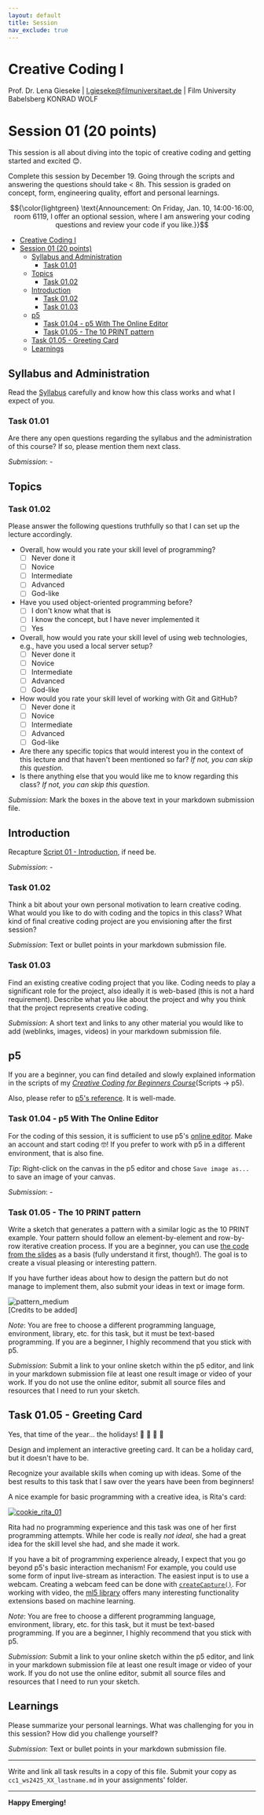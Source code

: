 ```yaml
---
layout: default
title: Session
nav_exclude: true
---
```



# Creative Coding I

Prof. Dr. Lena Gieseke \| l.gieseke@filmuniversitaet.de  \| Film University Babelsberg KONRAD WOLF
  

# Session 01 (20 points)

This session is all about diving into the topic of creative coding and getting started and excited 😊.

Complete this session by December 19. Going through the scripts and answering the questions should take < 8h. This session is graded on concept, form, engineering quality, effort and personal learnings.

$${\color{lightgreen}
\text{Announcement: On Friday, Jan. 10, 14:00-16:00, room 6119, I offer an optional session, where I am answering your coding questions and review your code if you like.}}$$




* [Creative Coding I](#creative-coding-i)
* [Session 01 (20 points)](#session-01-20-points)
    * [Syllabus and Administration](#syllabus-and-administration)
        * [Task 01.01](#task-0101)
    * [Topics](#topics)
        * [Task 01.02](#task-0102)
    * [Introduction](#introduction)
        * [Task 01.02](#task-0102-1)
        * [Task 01.03](#task-0103)
    * [p5](#p5)
        * [Task 01.04 - p5 With The Online Editor](#task-0104---p5-with-the-online-editor)
        * [Task 01.05 - The 10 PRINT pattern](#task-0105---the-10-print-pattern)
    * [Task 01.05 - Greeting Card](#task-0105---greeting-card)
    * [Learnings](#learnings)

## Syllabus and Administration

Read the [Syllabus](../../index.md) carefully and know how this class works and what I expect of you.

### Task 01.01

Are there any open questions regarding the syllabus and the administration of this course? If so, please mention them next class.

*Submission*: -

## Topics

### Task 01.02

Please answer the following questions truthfully so that I can set up the lecture accordingly.

* Overall, how would you rate your skill level of programming?
    * [ ] Never done it
    * [ ] Novice
    * [ ] Intermediate
    * [ ] Advanced
    * [ ] God-like
* Have you used object-oriented programming before?
    * [ ] I don't know what that is
    * [ ] I know the concept, but I have never implemented it
    * [ ] Yes
* Overall, how would you rate your skill level of using web technologies, e.g., have you used a local server setup?
    * [ ] Never done it
    * [ ] Novice
    * [ ] Intermediate
    * [ ] Advanced
    * [ ] God-like
* How would you rate your skill level of working with Git and GitHub?
    * [ ] Never done it
    * [ ] Novice
    * [ ] Intermediate
    * [ ] Advanced
    * [ ] God-like
* Are there any specific topics that would interest you in the context of this lecture and that haven't been mentioned so far? *If not, you can skip this question.*
* Is there anything else that you would like me to know regarding this class? *If not, you can skip this question.*


*Submission*: Mark the boxes in the above text in your markdown submission file.  



## Introduction

Recapture [Script 01 - Introduction](../../02_scripts/cc1_ws2425_01_intro_script.md), if need be.

*Submission*: -


### Task 01.02

Think a bit about your own personal motivation to learn creative coding. What would you like to do with coding and the topics in this class? What kind of final creative coding project are you envisioning after the first session? 


*Submission*: Text or bullet points in your markdown submission file.  



### Task 01.03

Find an existing creative coding project that you like. Coding needs to play a significant role for the project, also ideally it is web-based (this is not a hard requirement). Describe what you like about the project and why you think that the project represents creative coding.


*Submission*: A short text and links to any other material you would like to add (weblinks, images, videos) in your markdown submission file.  


## p5

If you are a beginner, you can find detailed and slowly explained information in the scripts of my [*Creative Coding for Beginners Course*](../../02_scripts/p5/)(Scripts -> p5).

Also, please refer to [p5's reference](https://p5js.org/reference/). It is well-made.



### Task 01.04 - p5 With The Online Editor

For the coding of this session, it is sufficient to use p5's [online editor](https://editor.p5js.org/). Make an account and start coding 🤓! If you prefer to work with p5 in a different environment, that is also fine.

*Tip*: Right-click on the canvas in the p5 editor and chose `Save image as...` to save an image of your canvas.

*Submission*: -


### Task 01.05 - The 10 PRINT pattern

Write a sketch that generates a pattern with a similar logic as the 10 PRINT example. Your pattern should follow an element-by-element and row-by-row iterative creation process. If you are a beginner, you can use [the code from the slides](https://editor.p5js.org/legie/sketches/nrfQTzxMI) as a basis (fully understand it first, though!). The goal is to create a visual pleasing or interesting pattern. 

If you have further ideas about how to design the pattern but do not manage to implement them, also submit your ideas in text or image form.

![pattern_medium](./img/pattern_medium.gif)  
[Credits to be added]

*Note*: You are free to choose a different programming language, environment, library, etc. for this task, but it must be text-based programming. If you are a beginner, I highly recommend that you stick with p5. 


*Submission*: Submit a link to your online sketch within the p5 editor, and link in your markdown submission file at least one result image or video of your work. If you do not use the online editor, submit all source files and resources that I need to run your sketch.


## Task 01.05 - Greeting Card

Yes, that time of the year... the holidays! 🎄 🎄 🎄 🎄

Design and implement an interactive greeting card. It can be a holiday card, but it doesn't have to be. 

Recognize your available skills when coming up with ideas. Some of the best results to this task that I saw over the years have been from beginners!

A nice example for basic programming with a creative idea, is Rita's card:

<!-- <iframe src="https://editor.p5js.org/legie/full/wmTwrpPWx"></iframe> -->

[![cookie_rita_01](./img/cookie_rita_01.png)](https://editor.p5js.org/legie/full/wmTwrpPWx)  
  
Rita had no programming experience and this task was one of her first programming attempts. While her code is really *not ideal*, she had a great idea for the skill level she had, and she made it work.

If you have a bit of programming experience already, I expect that you go beyond p5's basic interaction mechanism! For example, you could use some form of input live-stream as interaction. The easiest input is to use a webcam. Creating a webcam feed can be done with [`createCapture()`](https://p5js.org/reference/#/p5/createCapture). For working with video, the [ml5 library](https://learn.ml5js.org/#/tutorials/hello-ml5) offers many interesting functionality extensions based on machine learning.


*Note*: You are free to choose a different programming language, environment, library, etc. for this task, but it must be text-based programming. If you are a beginner, I highly recommend that you stick with p5. 

*Submission*: Submit a link to your online sketch within the p5 editor, and link in your markdown submission file at least one result image or video of your work. If you do not use the online editor, submit all source files and resources that I need to run your sketch.

  

## Learnings

Please summarize your personal learnings. What was challenging for you in this session? How did you challenge yourself?

*Submission*: Text or bullet points in your markdown submission file.  


---

Write and link all task results in a copy of this file. Submit your copy as `cc1_ws2425_XX_lastname.md` in your assignments' folder.

---

**Happy Emerging!**
